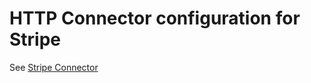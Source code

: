 # HTTP Connector configuration for Stripe

See [Stripe Connector](https://github.com/hasura/ndc-stripe)
